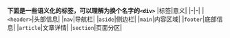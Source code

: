 
**下面是一些语义化的标签，可以理解为换个名字的`<div>`**
|标签|意义|
|-|-|
|`<header>`|头部信息|
|`nav`|导航栏|
|`aside`|侧边栏|
|`main`|内容区域|
|`footer`|底部信息|
|`article`|文章详情|
|`section`|页面分区|
